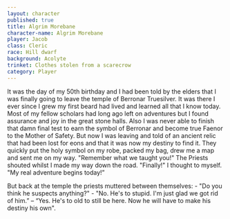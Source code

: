 ```yaml
---
layout: character
published: true
title: Algrim Morebane
character-name: Algrim Morebane
player: Jacob
class: Cleric
race: Hill dwarf
background: Acolyte
trinket: Clothes stolen from a scarecrow
category: Player
---
```

It was the day of my 50th birthday and I had been told by the elders that I was finally going to leave the temple of Berronar Truesilver. It was there I ever since I grew my first beard had lived and learned all that I know today. 
Most of my fellow scholars had long ago left on adventures but I found assurance and joy in the great stone halls. Also I was never able to finish that damn final test to earn the symbol of Berronar and become true Faenor to the Mother of Safety. 
But now I was leaving and told of an ancient relic that had been lost for eons and that it was now my destiny to find it.  They quickly put the holy symbol on my robe, packed my bag, drew me a map and sent me on my way. "Remember what we taught you!" The Priests shouted whilst I made my way down the road. 
"Finally!" I thought to myself. "My real adventure begins today!” 

But back at the temple the priests muttered between themselves: - "Do you think he suspects anything?" - "No. He's to stupid. I'm just glad we got rid of him.” – “Yes. He's to old to still be here. Now he will have to make his destiny his own".